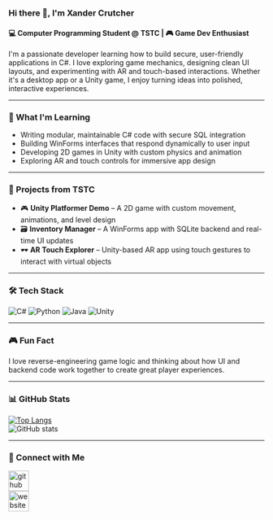 ### Hi there 👋, I'm Xander Crutcher  
#### 💻 Computer Programming Student @ TSTC | 🎮 Game Dev Enthusiast

I'm a passionate developer learning how to build secure, user-friendly applications in C#. I love exploring game mechanics, designing clean UI layouts, and experimenting with AR and touch-based interactions. Whether it's a desktop app or a Unity game, I enjoy turning ideas into polished, interactive experiences.

---

### 🧠 What I'm Learning
- Writing modular, maintainable C# code with secure SQL integration
- Building WinForms interfaces that respond dynamically to user input
- Developing 2D games in Unity with custom physics and animation
- Exploring AR and touch controls for immersive app design

---

### 🧪 Projects from TSTC
- 🎮 **Unity Platformer Demo** – A 2D game with custom movement, animations, and level design
- 🗃️ **Inventory Manager** – A WinForms app with SQLite backend and real-time UI updates
- 🕶️ **AR Touch Explorer** – Unity-based AR app using touch gestures to interact with virtual objects

---

### 🛠️ Tech Stack
![C#](https://img.shields.io/badge/c%23-%23239120.svg?style=for-the-badge&logo=csharp&logoColor=white)
![Python](https://img.shields.io/badge/python-3670A0?style=for-the-badge&logo=python&logoColor=ffdd54)
![Java](https://img.shields.io/badge/java-%23ED8B00.svg?style=for-the-badge&logo=openjdk&logoColor=white)
![Unity](https://img.shields.io/badge/unity-%23000000.svg?style=for-the-badge&logo=unity&logoColor=white)

---

### 🎮 Fun Fact
I love reverse-engineering game logic and thinking about how UI and backend code work together to create great player experiences.

---

### 📊 GitHub Stats
[![Top Langs](https://github-readme-stats.vercel.app/api/top-langs/?username=Xander-Crutcher)](https://github.com/anuraghazra/github-readme-stats)  
![GitHub stats](https://github-readme-stats.vercel.app/api?username=Xander-Crutcher&show_icons=true)

---

### 🔗 Connect with Me
[<img src='https://cdn.jsdelivr.net/npm/simple-icons@3.0.1/icons/github.svg' alt='github' height='40'>](https://github.com/Xander-Crutcher)  
[<img src='https://cdn.jsdelivr.net/npm/simple-icons@3.0.1/icons/icloud.svg' alt='website' height='40'>](https://www.tstc.edu/)

